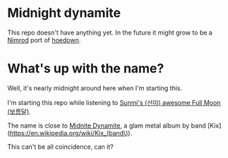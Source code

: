 Midnight dynamite
=================

This repo doesn't have anything yet. In the future it might grow to be a
[Nimrod](http://nimrod-lang.org) port of
[hoedown](https://github.com/hoedown/hoedown).


What's up with the name?
========================

Well, it's nearly midnight around here when I'm starting this.

I'm starting this repo while listening to [Sunmi's (선미) awesome Full Moon
(보름달)](https://www.youtube.com/watch?v=8BBF3vRY85M).

The name is close to [Midnite
Dynamite](https://en.wikipedia.org/wiki/Midnite_Dynamite), a glam metal album
by band [Kix](https://en.wikipedia.org/wiki/Kix_(band\)).

This can't be all coincidence, can it?
